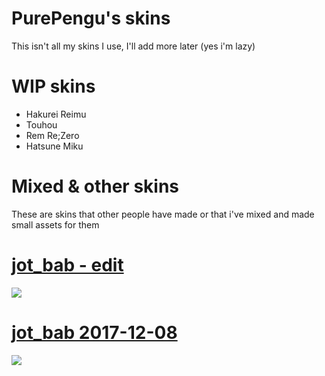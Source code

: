 # PurePengu's skins
This isn't all my skins I use, I'll add more later (yes i'm lazy)

# WIP skins
- Hakurei Reimu
- Touhou
- Rem Re;Zero
- Hatsune Miku

# Mixed & other skins
These are skins that other people have made or that i've mixed and made small assets for them
# [**jot_bab - edit**](https://drive.google.com/u/0/uc?export=download&confirm=-UD9&id=1cyM3STiL_zw95Raskcdv52zrmItQ-lQY)
![](https://user-images.githubusercontent.com/76111977/148859844-8d54b1b5-ae97-47e8-824d-8068936ada11.png)

# [**jot_bab 2017-12-08**](https://circle-people.com/wp-content/Skins/Jot_bab/jot_bab%202017-12-08.osk)
![](https://user-images.githubusercontent.com/76111977/148711678-f679029e-ac27-4060-8041-fcf7f7dda4ec.png)
